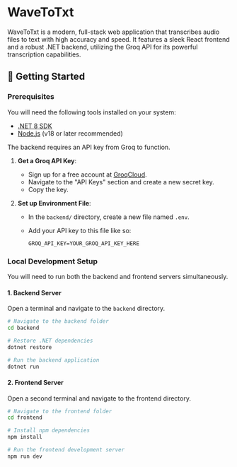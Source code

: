 # WaveToTxt
WaveToTxt is a modern, full-stack web application that transcribes audio files to text with high accuracy and speed. It features a sleek React frontend and a robust .NET backend, utilizing the Groq API for its powerful transcription capabilities.

## 🚀 Getting Started

### Prerequisites

You will need the following tools installed on your system:

- [.NET 8 SDK](https://dotnet.microsoft.com/download/dotnet/8.0)
- [Node.js](https://nodejs.org/) (v18 or later recommended)

The backend requires an API key from Groq to function.

1.  **Get a Groq API Key**:
    - Sign up for a free account at [GroqCloud](https://console.groq.com/).
    - Navigate to the "API Keys" section and create a new secret key.
    - Copy the key.

2.  **Set up Environment File**:
    - In the `backend/` directory, create a new file named `.env`.
    - Add your API key to this file like so:

      ```.env
      GROQ_API_KEY=YOUR_GROQ_API_KEY_HERE
      ```

### Local Development Setup

You will need to run both the backend and frontend servers simultaneously.

#### 1. Backend Server

Open a terminal and navigate to the `backend` directory.

```bash
# Navigate to the backend folder
cd backend

# Restore .NET dependencies
dotnet restore

# Run the backend application
dotnet run
```

#### 2. Frontend Server

Open a second terminal and navigate to the frontend directory.

```bash
# Navigate to the frontend folder
cd frontend

# Install npm dependencies
npm install

# Run the frontend development server
npm run dev
```

